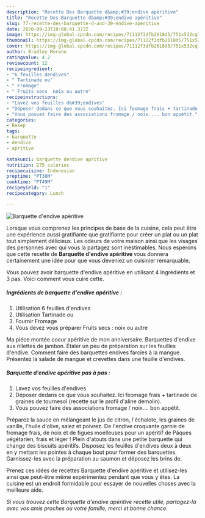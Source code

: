 ```yaml
---
description: "Recette Des Barquette d&amp;#39;endive apéritive"
title: "Recette Des Barquette d&amp;#39;endive apéritive"
slug: 77-recette-des-barquette-d-and-39-endive-aperitive
date: 2020-09-23T10:08:41.372Z
image: https://img-global.cpcdn.com/recipes/71112f3dfb2618d5/751x532cq70/barquette-dendive-aperitive-photo-principale-de-la-recette.jpg
thumbnail: https://img-global.cpcdn.com/recipes/71112f3dfb2618d5/751x532cq70/barquette-dendive-aperitive-photo-principale-de-la-recette.jpg
cover: https://img-global.cpcdn.com/recipes/71112f3dfb2618d5/751x532cq70/barquette-dendive-aperitive-photo-principale-de-la-recette.jpg
author: Bradley Moreno
ratingvalue: 4.2
reviewcount: 12
recipeingredient:
- "6 feuilles dendives"
- " Tartinade ou"
- " Fromage"
- " Fruits secs  noix ou autre"
recipeinstructions:
- "Lavez vos feuilles d&#39;endives"
- "Déposer dedans ce que vous souhaitez. Ici feomage frais + tartinade de graines de tournesol (recette sur le profil d&#39;aline demolin)."
- "Vous pouvez faire des associations fromage / noix.... bon appétit."
categories:
- Resep
tags:
- barquette
- dendive
- apritive

katakunci: barquette dendive apritive 
nutrition: 275 calories
recipecuisine: Indonesian
preptime: "PT38M"
cooktime: "PT49M"
recipeyield: "1"
recipecategory: Lunch

---
```



![Barquette d&#39;endive apéritive](https://img-global.cpcdn.com/recipes/71112f3dfb2618d5/751x532cq70/barquette-dendive-aperitive-photo-principale-de-la-recette.jpg)

Lorsque vous comprenez les principes de base de la cuisine, cela peut être une expérience aussi gratifiante que gratifiante pour créer un plat ou un plat tout simplement délicieux. Les odeurs de votre maison ainsi que les visages des personnes avec qui vous la partagez sont inestimables. Nous espérons que cette recette de <strong> Barquette d&#39;endive apéritive </strong> vous donnera certainement une idée pour que vous deveniez un cuisinier remarquable.

<!--inarticleads1-->

Vous pouvez avoir barquette d&#39;endive apéritive en utilisant 4 Ingrédients et 3 pas. Voici comment vous cuire cette.

##### Ingrédients de barquette d&#39;endive apéritive :

1. Utilisation 6 feuilles d&#39;endives
1. Utilisation  Tartinade ou
1. Fournir  Fromage
1. Vous devez vous préparer  Fruits secs : noix ou autre


Ma piéce montée *coeur* apéritive de mon anniversaire. Barquettes d&#39;endive aux rillettes de jambon. Étaler un peu de préparation sur les feuilles d&#39;endive. Comment faire des barquettes endives farcies à la mangue. Présentez la salade de mangue et crevettes dans une feuille d&#39;endives. 

<!--inarticleads2-->

##### Barquette d&#39;endive apéritive pas à pas :

1. Lavez vos feuilles d&#39;endives
1. Déposer dedans ce que vous souhaitez. Ici feomage frais + tartinade de graines de tournesol (recette sur le profil d&#39;aline demolin).
1. Vous pouvez faire des associations fromage / noix.... bon appétit.


Préparez la sauce en mélangeant le jus de citron, l&#39;échalote, les graines de vanille, l&#39;huile d&#39;olive, salez et poivrez. De l&#39;endive croquante garnie de fromage frais, de noix et de figues moelleuses pour un apéritif de Pâques végétarien, frais et léger ! Plein d&#39;atouts dans une petite barquette qui change des biscuits apéritifs. Disposez les feuilles d&#39;endives deux à deux en y mettant les pointes à chaque bout pour former des barquettes. Garnissez-les avec la préparation au saumon et déposez les brins de. 

<!--inarticleads1-->

<p>
Prenez ces idées de recettes Barquette d&#39;endive apéritive et utilisez-les ainsi que peut-être même expérimentez pendant que vous y êtes. La cuisine est un endroit formidable pour essayer de nouvelles choses avec la meilleure aide.
</p>

<p>
<i>Si vous trouvez cette Barquette d&#39;endive apéritive recette utile, partagez-la avec vos amis proches ou votre famille, merci et bonne chance.</i>
</p>
